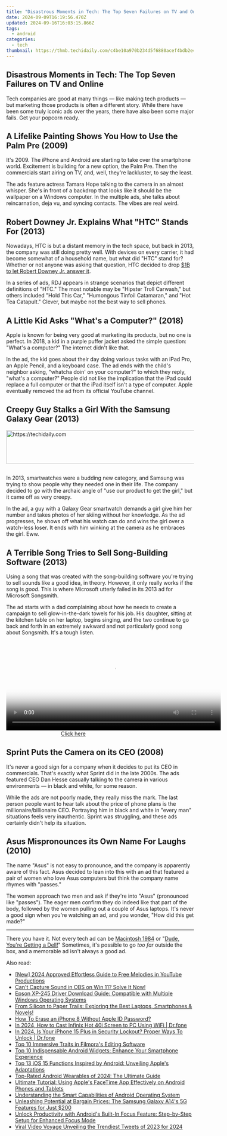 ```yaml
---
title: "Disastrous Moments in Tech: The Top Seven Failures on TV and Online"
date: 2024-09-09T16:19:56.470Z
updated: 2024-09-16T16:03:15.866Z
tags:
  - android
categories:
  - tech
thumbnail: https://thmb.techidaily.com/c4be10a970b234d5f6880acef4bdb2e4828d9b824f3ccac5078e8475f10ac115.jpg
---
```


## Disastrous Moments in Tech: The Top Seven Failures on TV and Online

Tech companies are good at many things — like making tech products — but marketing those products is often a different story. While there have been some truly iconic ads over the years, there have also been some major fails. Get your popcorn ready.

##  A Lifelike Painting Shows You How to Use the Palm Pre (2009)

 It's 2009\. The iPhone and Android are starting to take over the smartphone world. Excitement is building for a new option, the Palm Pre. Then the commercials start airing on TV, and, well, they're lackluster, to say the least.

 The ads feature actress Tamara Hope talking to the camera in an almost whisper. She's in front of a backdrop that looks like it should be the wallpaper on a Windows computer. In the multiple ads, she talks about reincarnation, deja vu, and syncing contacts. The vibes are real weird.

##  Robert Downey Jr. Explains What "HTC" Stands For (2013)

 Nowadays, HTC is but a distant memory in the tech space, but back in 2013, the company was still doing pretty well. With devices on every carrier, it had become somewhat of a household name, but what did "HTC" stand for? Whether or not anyone was asking that question, HTC decided to drop [$1B to let Robert Downey Jr. answer it](https://venturebeat.com/business/htc-spends-1b-to-have-robert-downey-jr-tell-us-what-htc-stands-for-video/).

 In a series of ads, RDJ appears in strange scenarios that depict different definitions of "HTC." The most notable may be "Hipster Troll Carwash," but others included "Hold This Car," "Humongous Tinfoil Catamaran," and "Hot Tea Catapult." Clever, but maybe not the best way to sell phones.

##  A Little Kid Asks "What's a Computer?" (2018)

 Apple is known for being very good at marketing its products, but no one is perfect. In 2018, a kid in a purple puffer jacket asked the simple question: "What's a computer?" The internet didn't like that.

 In the ad, the kid goes about their day doing various tasks with an iPad Pro, an Apple Pencil, and a keyboard case. The ad ends with the child's neighbor asking, "whatcha doin' on your computer?" to which they reply, "what's a computer?" People did not like the implication that the iPad could replace a full computer or that the iPad itself isn't a type of computer. Apple eventually removed the ad from its official YouTube channel.

##  Creepy Guy Stalks a Girl With the Samsung Galaxy Gear (2013)

<!-- affiliate ads begin -->
<a href="https://appsumo.8odi.net/c/5597632/2118311/7443" target="_top" id="2118311">
  <img src="//a.impactradius-go.com/display-ad/7443-2118311" border="0" alt="https://techidaily.com" width="728" height="90"/>
</a>
<img height="0" width="0" src="https://appsumo.8odi.net/i/5597632/2118311/7443" style="position:absolute;visibility:hidden;" border="0" />
<!-- affiliate ads end -->

## 

 In 2013, smartwatches were a budding new category, and Samsung was trying to show people why they needed one in their life. The company decided to go with the archaic angle of "use our product to get the girl," but it came off as very creepy.

 In the ad, a guy with a Galaxy Gear smartwatch demands a girl give him her number and takes photos of her skiing without her knowledge. As the ad progresses, he shows off what his watch can do and wins the girl over a watch-less loser. It ends with him winking at the camera as he embraces the girl. Eww.

##  A Terrible Song Tries to Sell Song-Building Software (2013)

 Using a song that was created with the song-building software you're trying to sell sounds like a good idea, in theory. However, it only really works if the song is _good_. This is where Microsoft utterly failed in its 2013 ad for Microsoft Songsmith.

 The ad starts with a dad complaining about how he needs to create a campaign to sell glow-in-the-dark towels for his job. His daughter, sitting at the kitchen table on her laptop, begins singing, and the two continue to go back and forth in an extremely awkward and not particularly good song about Songsmith. It's a tough listen.

<!-- affiliate ads begin -->
<span id="1983588">
					<video width="576" height="240" style="cursor:pointer"
           poster="//a.impactradius-go.com/display-clicktoplayimage/1983588.png"
           onclick="if(!this.playClicked){this.play();this.setAttribute('controls',true);this.playClicked=true;}">
	   <source src="//a.impactradius-go.com/display-ad/22993-1983588">
	   <img src="//a.impactradius-go.com/display-clicktoplayimage/1983588.png" style="border: none; height: 100%; width: 100%; object-fit: contain">
	</video>
	<div style="width:360px;text-align:center"><a href="javascript:window.open(decodeURIComponent('https%3A%2F%2Fhomestyler.sjv.io%2Fc%2F5597632%2F1983588%2F22993'), '_blank');void(0);">Click here</a></div>
</span>
<img height="0" width="0" src="https://imp.pxf.io/i/5597632/1983588/22993" style="position:absolute;visibility:hidden;" border="0" />
<!-- affiliate ads end -->

##  Sprint Puts the Camera on its CEO (2008)

 It's never a good sign for a company when it decides to put its CEO in commercials. That's exactly what Sprint did in the late 2000s. The ads featured CEO Dan Hesse casually talking to the camera in various environments — in black and white, for some reason.

 While the ads are not poorly made, they really miss the mark. The last person people want to hear talk about the price of phone plans is the millionaire/billionaire CEO. Portraying him in black and white in "every man" situations feels very inauthentic. Sprint was struggling, and these ads certainly didn't help its situation.

##  Asus Mispronounces its Own Name For Laughs (2010)

 The name "Asus" is not easy to pronounce, and the company is apparently aware of this fact. Asus decided to lean into this with an ad that featured a pair of women who love Asus computers but think the company name rhymes with "passes."

 The women approach two men and ask if they're into "Asus" (pronounced like "passes"). The eager men confirm they do indeed like that part of the body, followed by the women pulling out a couple of Asus laptops. It's never a good sign when you're watching an ad, and you wonder, "How did this get made?"

---

 There you have it. Not every tech ad can be [Macintosh 1984](https://www.youtube.com/watch?v=R706isyDrqI&pp=ygUKYXBwbGUgMTk4NA%3D%3D) or "[Dude, You're Getting a Dell!](https://www.youtube.com/watch?v=dXGO6QSC5Fg)" Sometimes, it's possible to go _too far_ outside the box, and a memorable ad isn't always a good ad.

<ins class="adsbygoogle"
     style="display:block"
     data-ad-format="autorelaxed"
     data-ad-client="ca-pub-7571918770474297"
     data-ad-slot="1223367746"></ins>

<ins class="adsbygoogle"
     style="display:block"
     data-ad-client="ca-pub-7571918770474297"
     data-ad-slot="8358498916"
     data-ad-format="auto"
     data-full-width-responsive="true"></ins>

<span class="atpl-alsoreadstyle">Also read:</span>
<div><ul>
<li><a href="https://youtube-sure.techidaily.com/024-approved-effortless-guide-to-free-melodies-in-youtube-productions/"><u>[New] 2024 Approved Effortless Guide to Free Melodies in YouTube Productions</u></a></li>
<li><a href="https://win11-tips.techidaily.com/1719348732386-cant-capture-sound-in-obs-on-win-11-solve-it-now/"><u>Can't Capture Sound in OBS on Win 11? Solve It Now!</u></a></li>
<li><a href="https://hardware-help.techidaily.com/epson-xp-245-driver-download-guide-compatible-with-multiple-windows-operating-systems/"><u>Epson XP-245 Driver Download Guide: Compatible with Multiple Windows Operating Systems</u></a></li>
<li><a href="https://tech-renaissance.techidaily.com/from-silicon-to-paper-trails-exploring-the-best-laptops-smartphones-and-novels/"><u>From Silicon to Paper Trails: Exploring the Best Laptops, Smartphones & Novels!</u></a></li>
<li><a href="https://apple-account.techidaily.com/how-to-erase-an-iphone-8-without-apple-id-password-by-drfone-ios/"><u>How To Erase an iPhone 8 Without Apple ID Password?</u></a></li>
<li><a href="https://screen-mirror.techidaily.com/in-2024-how-to-cast-infinix-hot-40i-screen-to-pc-using-wifi-drfone-by-drfone-android/"><u>In 2024, How to Cast Infinix Hot 40i Screen to PC Using WiFi | Dr.fone</u></a></li>
<li><a href="https://iphone-unlock.techidaily.com/in-2024-is-your-iphone-15-plus-in-security-lockout-proper-ways-to-unlock-drfone-by-drfone-ios/"><u>In 2024, Is Your iPhone 15 Plus in Security Lockout? Proper Ways To Unlock | Dr.fone</u></a></li>
<li><a href="https://extra-hints.techidaily.com/top-10-immersive-traits-in-filmoras-editing-software/"><u>Top 10 Immersive Traits in Filmora's Editing Software</u></a></li>
<li><a href="https://hardware-reviews.techidaily.com/top-10-indispensable-android-widgets-enhance-your-smartphone-experience/"><u>Top 10 Indispensable Android Widgets: Enhance Your Smartphone Experience</u></a></li>
<li><a href="https://hardware-reviews.techidaily.com/top-13-ios-15-functions-inspired-by-android-unveiling-apples-adaptations/"><u>Top 13 iOS 15 Functions Inspired by Android: Unveiling Apple's Adaptations</u></a></li>
<li><a href="https://hardware-reviews.techidaily.com/top-rated-android-wearables-of-2024-the-ultimate-guide/"><u>Top-Rated Android Wearables of 2024: The Ultimate Guide</u></a></li>
<li><a href="https://hardware-reviews.techidaily.com/ultimate-tutorial-using-apples-facetime-app-effectively-on-android-phones-and-tablets/"><u>Ultimate Tutorial: Using Apple's FaceTime App Effectively on Android Phones and Tablets</u></a></li>
<li><a href="https://hardware-reviews.techidaily.com/understanding-the-smart-capabilities-of-android-operating-system/"><u>Understanding the Smart Capabilities of Android Operating System</u></a></li>
<li><a href="https://hardware-reviews.techidaily.com/unleashing-potential-at-bargain-prices-the-samsung-galaxy-a14s-5g-features-for-just-200/"><u>Unleashing Potential at Bargain Prices: The Samsung Galaxy A14's 5G Features for Just $200</u></a></li>
<li><a href="https://hardware-reviews.techidaily.com/unlock-productivity-with-androids-built-in-focus-feature-step-by-step-setup-for-enhanced-focus-mode/"><u>Unlock Productivity with Android's Built-In Focus Feature: Step-by-Step Setup for Enhanced Focus Mode</u></a></li>
<li><a href="https://twitter-videos.techidaily.com/viral-video-voyage-unveiling-the-trendiest-tweets-of-2023-for-2024/"><u>Viral Video Voyage Unveiling the Trendiest Tweets of 2023 for 2024</u></a></li>
</ul></div>

